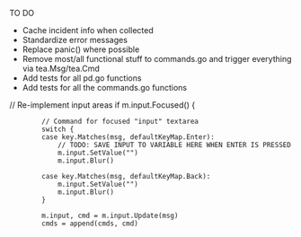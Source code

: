 TO DO

* Cache incident info when collected
* Standardize error messages
* Replace panic() where possible 
* Remove most/all functional stuff to commands.go and trigger everything via tea.Msg/tea.Cmd
* Add tests for all pd.go functions
* Add tests for all the commands.go functions


// Re-implement input areas
if m.input.Focused() {

			// Command for focused "input" textarea
			switch {
			case key.Matches(msg, defaultKeyMap.Enter):
				// TODO: SAVE INPUT TO VARIABLE HERE WHEN ENTER IS PRESSED
				m.input.SetValue("")
				m.input.Blur()

			case key.Matches(msg, defaultKeyMap.Back):
				m.input.SetValue("")
				m.input.Blur()
			}

			m.input, cmd = m.input.Update(msg)
			cmds = append(cmds, cmd)

